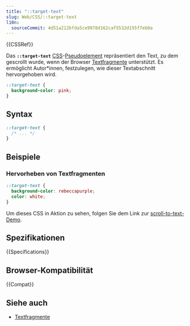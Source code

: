 ```yaml
---
title: "::target-text"
slug: Web/CSS/::target-text
l10n:
  sourceCommit: 4d51a212bfda5ce9978d162caf5532d155f7eb0a
---
```


{{CSSRef}}

Das **`::target-text`** [CSS](/de/docs/Web/CSS)-[Pseudoelement](/de/docs/Web/CSS/Pseudo-elements) repräsentiert den Text, zu dem gescrollt wurde, wenn der Browser [Textfragmente](/de/docs/Web/URI/Fragment/Text_fragments) unterstützt. Es ermöglicht Autor\*innen, festzulegen, wie dieser Textabschnitt hervorgehoben wird.

```css
::target-text {
  background-color: pink;
}
```

## Syntax

```css
::target-text {
  /* ... */
}
```

## Beispiele

### Hervorheben von Textfragmenten

```css
::target-text {
  background-color: rebeccapurple;
  color: white;
}
```

Um dieses CSS in Aktion zu sehen, folgen Sie dem Link zur [scroll-to-text-Demo](https://mdn.github.io/css-examples/target-text/index.html#:~:text=From%20the%20foregoing%20remarks%20we%20may%20gather%20an%20idea%20of%20the%20importance).

## Spezifikationen

{{Specifications}}

## Browser-Kompatibilität

{{Compat}}

## Siehe auch

- [Textfragmente](/de/docs/Web/URI/Fragment/Text_fragments)
